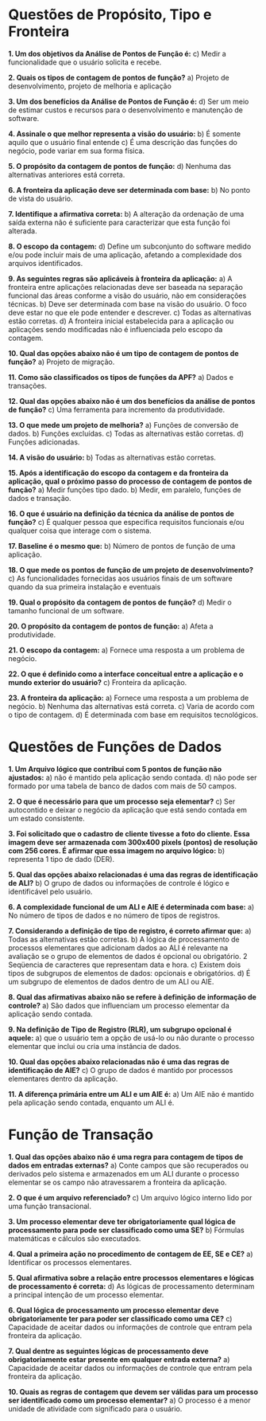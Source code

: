 # Questões de Propósito, Tipo e Fronteira

**1. Um dos objetivos da Análise de Pontos de Função é:**
c) Medir a funcionalidade que o usuário solicita e recebe.

**2. Quais os tipos de contagem de pontos de função?**
a) Projeto de desenvolvimento, projeto de melhoria e aplicação

**3. Um dos benefícios da Análise de Pontos de Função é:**
d) Ser um meio de estimar custos e recursos para o desenvolvimento e manutenção de software.

**4. Assinale o que melhor representa a visão do usuário:**
b) É somente aquilo que o usuário final entende
c) É uma descrição das funções do negócio, pode variar em sua forma física.

**5. O propósito da contagem de pontos de função:**
d) Nenhuma das alternativas anteriores está correta.

**6. A fronteira da aplicação deve ser determinada com base:**
b) No ponto de vista do usuário.

**7. Identifique a afirmativa correta:**
b) A alteração da ordenação de uma saída externa não é suficiente para caracterizar que esta função foi alterada.

**8. O escopo da contagem:**
d) Define um subconjunto do software medido e/ou pode incluir mais de uma aplicação, afetando a complexidade
dos arquivos identificados.

**9. As seguintes regras são aplicáveis à fronteira da aplicação:**
a) A fronteira entre aplicações relacionadas deve ser baseada na separação funcional das áreas conforme a visão do
usuário, não em considerações técnicas.
b) Deve ser determinada com base na visão do usuário. O foco deve estar no que ele pode entender e descrever.
c) Todas as alternativas estão corretas.
d) A fronteira inicial estabelecida para a aplicação ou aplicações sendo modificadas não é influenciada pelo escopo
da contagem.

**10. Qual das opções abaixo não é um tipo de contagem de pontos de função?**
a) Projeto de migração.

**11. Como são classificados os tipos de funções da APF?**
a) Dados e transações.

**12. Qual das opções abaixo não é um dos benefícios da análise de pontos de função?**
c) Uma ferramenta para incremento da produtividade.

**13. O que mede um projeto de melhoria?**
a) Funções de conversão de dados.
b) Funções excluídas.
c) Todas as alternativas estão corretas.
d) Funções adicionadas.

**14. A visão do usuário:**
b) Todas as alternativas estão corretas.

**15. Após a identificação do escopo da contagem e da fronteira da aplicação, qual o próximo passo do processo de
contagem de pontos de função?**
a) Medir funções tipo dado.
b) Medir, em paralelo, funções de dados e transação.

**16. O que é usuário na definição da técnica da análise de pontos de função?**
c) É qualquer pessoa que especifica requisitos funcionais e/ou qualquer coisa que interage com o sistema.

**17. Baseline é o mesmo que:**
b) Número de pontos de função de uma aplicação.

**18. O que mede os pontos de função de um projeto de desenvolvimento?**
c) As funcionalidades fornecidas aos usuários finais de um software quando da sua primeira instalação e eventuais

**19. Qual o propósito da contagem de pontos de função?**
d) Medir o tamanho funcional de um software.

**20. O propósito da contagem de pontos de função:**
a) Afeta a produtividade.

**21. O escopo da contagem:**
a) Fornece uma resposta a um problema de negócio.

**22. O que é definido como a interface conceitual entre a aplicação e o mundo exterior do usuário?**
c) Fronteira da aplicação.

**23. A fronteira da aplicação:**
a) Fornece uma resposta a um problema de negócio.
b) Nenhuma das alternativas está correta.
c) Varia de acordo com o tipo de contagem.
d) É determinada com base em requisitos tecnológicos.

# Questões de Funções de Dados

**1. Um Arquivo lógico que contribui com 5 pontos de função não ajustados:**
a) não é mantido pela aplicação sendo contada.
d) não pode ser formado por uma tabela de banco de dados com mais de 50 campos.

**2. O que é necessário para que um processo seja elementar?**
c) Ser autocontido e deixar o negócio da aplicação que está sendo contada em um estado consistente.

**3. Foi solicitado que o cadastro de cliente tivesse a foto do cliente. Essa imagem deve ser armazenada com 300x400
pixels (pontos) de resolução com 256 cores. É afirmar que essa imagem no arquivo lógico:**
b) representa 1 tipo de dado (DER).

**5. Qual das opções abaixo relacionadas é uma das regras de identificação de ALI?**
b) O grupo de dados ou informações de controle é lógico e identificável pelo usuário.

**6. A complexidade funcional de um ALI e AIE é determinada com base:**
a) No número de tipos de dados e no número de tipos de registros.

**7. Considerando a definição de tipo de registro, é correto afirmar que:**
a) Todas as alternativas estão corretas.
b) A lógica de processamento de processos elementares que adicionam dados ao ALI é relevante na avaliação se o
grupo de elementos de dados é opcional ou obrigatório. 2 Seqüencia de caracteres que representam data e hora.
c) Existem dois tipos de subgrupos de elementos de dados: opcionais e obrigatórios.
d) É um subgrupo de elementos de dados dentro de um ALI ou AIE.

**8. Qual das afirmativas abaixo não se refere à definição de informação de controle?**
a) São dados que influenciam um processo elementar da aplicação sendo contada.

**9. Na definição de Tipo de Registro (RLR), um subgrupo opcional é aquele:**
a) que o usuário tem a opção de usá-lo ou não durante o processo elementar que inclui ou cria uma instância de
dados.

**10. Qual das opções abaixo relacionadas não é uma das regras de identificação de AIE?**
c) O grupo de dados é mantido por processos elementares dentro da aplicação.

**11. A diferença primária entre um ALI e um AIE é:**
a) Um AIE não é mantido pela aplicação sendo contada, enquanto um ALI é.

# Função de Transação

**1. Qual das opções abaixo não é uma regra para contagem de tipos de dados em entradas externas?**
a) Conte campos que são recuperados ou derivados pelo sistema e armazenados em um ALI durante o processo
elementar se os campo não atravessarem a fronteira da aplicação.

**2. O que é um arquivo referenciado?**
c) Um arquivo lógico interno lido por uma função transacional.

**3. Um processo elementar deve ter obrigatoriamente qual lógica de processamento para pode ser classificado como
uma SE?**
b) Fórmulas matemáticas e cálculos são executados.

**4. Qual a primeira ação no procedimento de contagem de EE, SE e CE?**
a) Identificar os processos elementares.

**5. Qual afirmativa sobre a relação entre processos elementares e lógicas de processamento é correta:**
d) As lógicas de processamento determinam a principal intenção de um processo elementar.

**6. Qual lógica de processamento um processo elementar deve obrigatoriamente ter para poder ser classificado
como uma CE?**
c) Capacidade de aceitar dados ou informações de controle que entram pela fronteira da aplicação.

**7. Qual dentre as seguintes lógicas de processamento deve obrigatoriamente estar presente em qualquer entrada
externa?**
a) Capacidade de aceitar dados ou informações de controle que entram pela fronteira da aplicação.

**10. Quais as regras de contagem que devem ser válidas para um processo ser identificado como um processo
elementar?**
a) O processo é a menor unidade de atividade com significado para o usuário.


